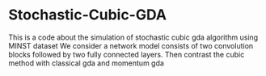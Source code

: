 # Stochastic-Cubic-GDA
This is a code about the simulation of stochastic cubic gda algorithm using MINST dataset
We consider a network model consists of two convolution blocks followed by two fully connected layers.
Then contrast the cubic method with classical gda and momentum gda 
